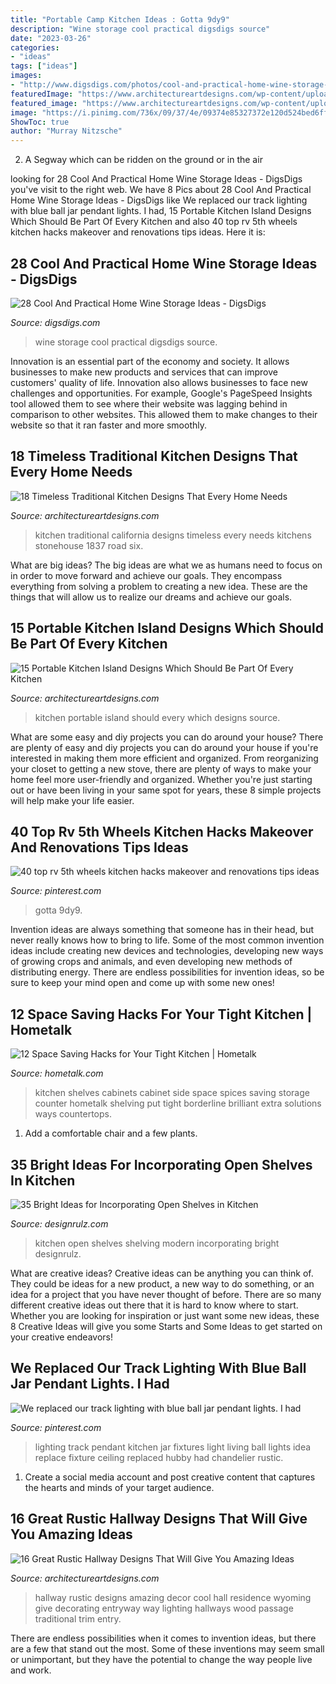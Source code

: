 ```yaml
---
title: "Portable Camp Kitchen Ideas : Gotta 9dy9"
description: "Wine storage cool practical digsdigs source"
date: "2023-03-26"
categories:
- "ideas"
tags: ["ideas"]
images:
- "http://www.digsdigs.com/photos/cool-and-practical-home-wine-storage-ideas-19.jpg"
featuredImage: "https://www.architectureartdesigns.com/wp-content/uploads/2015/05/16-Great-Rustic-Hallway-Designs-That-Will-Give-You-Amazing-Ideas-12-630x945.jpg"
featured_image: "https://www.architectureartdesigns.com/wp-content/uploads/2015/05/16-Great-Rustic-Hallway-Designs-That-Will-Give-You-Amazing-Ideas-12-630x945.jpg"
image: "https://i.pinimg.com/736x/09/37/4e/09374e85327372e120d524bed6ff72ca.jpg"
ShowToc: true
author: "Murray Nitzsche"
---
```



2. A Segway which can be ridden on the ground or in the air

	

		
looking for 28 Cool And Practical Home Wine Storage Ideas - DigsDigs you've visit to the right web. We have 8 Pics about 28 Cool And Practical Home Wine Storage Ideas - DigsDigs like We replaced our track lighting with blue ball jar pendant lights. I had, 15 Portable Kitchen Island Designs Which Should Be Part Of Every Kitchen and also 40 top rv 5th wheels kitchen hacks makeover and renovations tips ideas. Here it is:
		
    
## 28 Cool And Practical Home Wine Storage Ideas - DigsDigs

<img loading=lazy src="http://www.digsdigs.com/photos/cool-and-practical-home-wine-storage-ideas-19.jpg" onerror="this.onerror=null;this.src='https://tse2.mm.bing.net/th?id=OIP.LjLO1cAHojNVpZpOj0iAxAHaJ4&amp;pid=15.1';" alt="28 Cool And Practical Home Wine Storage Ideas - DigsDigs">

_Source: digsdigs.com_

>wine storage cool practical digsdigs source. 

	

Innovation is an essential part of the economy and society. It allows businesses to make new products and services that can improve customers' quality of life. Innovation also allows businesses to face new challenges and opportunities. For example, Google's PageSpeed Insights tool allowed them to see where their website was lagging behind in comparison to other websites. This allowed them to make changes to their website so that it ran faster and more smoothly.

    
## 18 Timeless Traditional Kitchen Designs That Every Home Needs

<img loading=lazy src="https://www.architectureartdesigns.com/wp-content/uploads/2015/07/18-Timeless-Traditional-Kitchen-Designs-That-Every-Home-Needs-8.jpg" onerror="this.onerror=null;this.src='https://tse4.mm.bing.net/th?id=OIP.oVGNb4PRNwu-5PuQxTj-aAHaE7&amp;pid=15.1';" alt="18 Timeless Traditional Kitchen Designs That Every Home Needs">

_Source: architectureartdesigns.com_

>kitchen traditional california designs timeless every needs kitchens stonehouse 1837 road six. 

	

What are big ideas?
The big ideas are what we as humans need to focus on in order to move forward and achieve our goals. They encompass everything from solving a problem to creating a new idea. These are the things that will allow us to realize our dreams and achieve our goals.

    
## 15 Portable Kitchen Island Designs Which Should Be Part Of Every Kitchen

<img loading=lazy src="https://www.architectureartdesigns.com/wp-content/uploads/2016/03/6-68.jpg" onerror="this.onerror=null;this.src='https://tse1.mm.bing.net/th?id=OIP.4hynULWFpSEvOaUjEJIfjAHaJ3&amp;pid=15.1';" alt="15 Portable Kitchen Island Designs Which Should Be Part Of Every Kitchen">

_Source: architectureartdesigns.com_

>kitchen portable island should every which designs source. 

	

What are some easy and diy projects you can do around your house?
There are plenty of easy and diy projects you can do around your house if you're interested in making them more efficient and organized. From reorganizing your closet to getting a new stove, there are plenty of ways to make your home feel more user-friendly and organized. Whether you're just starting out or have been living in your same spot for years, these 8 simple projects will help make your life easier.

    
## 40 Top Rv 5th Wheels Kitchen Hacks Makeover And Renovations Tips Ideas

<img loading=lazy src="https://i.pinimg.com/736x/09/37/4e/09374e85327372e120d524bed6ff72ca.jpg" onerror="this.onerror=null;this.src='https://tse1.mm.bing.net/th?id=OIP.HCgRXlNJH61KUokCw_yYWwHaFI&amp;pid=15.1';" alt="40 top rv 5th wheels kitchen hacks makeover and renovations tips ideas">

_Source: pinterest.com_

>gotta 9dy9. 

	

Invention ideas are always something that someone has in their head, but never really knows how to bring to life. Some of the most common invention ideas include creating new devices and technologies, developing new ways of growing crops and animals, and even developing new methods of distributing energy. There are endless possibilities for invention ideas, so be sure to keep your mind open and come up with some new ones!

    
## 12 Space Saving Hacks For Your Tight Kitchen | Hometalk

<img loading=lazy src="https://cdn-fastly.hometalk.com/media/2016/08/22/3513790/s-12-space-saving-solutions-for-your-tight-kitchen-kitchen-design-shelving-ideas.jpg?size=1600x1000&amp;nocrop=1" onerror="this.onerror=null;this.src='https://tse3.mm.bing.net/th?id=OIP.qVnFzjVr__V-VYEtnKo2XgHaJ4&amp;pid=15.1';" alt="12 Space Saving Hacks for Your Tight Kitchen | Hometalk">

_Source: hometalk.com_

>kitchen shelves cabinets cabinet side space spices saving storage counter hometalk shelving put tight borderline brilliant extra solutions ways countertops. 

	

1. Add a comfortable chair and a few plants. 

    
## 35 Bright Ideas For Incorporating Open Shelves In Kitchen

<img loading=lazy src="http://cdn.designrulz.com/wp-content/uploads/2014/09/Open-Kitchen-Shelving-designrulz-12.jpg" onerror="this.onerror=null;this.src='https://tse1.mm.bing.net/th?id=OIP.VSXIbFwug_C87OVTncJPjADYEg&amp;pid=15.1';" alt="35 Bright Ideas for Incorporating Open Shelves in Kitchen">

_Source: designrulz.com_

>kitchen open shelves shelving modern incorporating bright designrulz. 

	

What are creative ideas?
Creative ideas can be anything you can think of. They could be ideas for a new product, a new way to do something, or an idea for a project that you have never thought of before. There are so many different creative ideas out there that it is hard to know where to start. Whether you are looking for inspiration or just want some new ideas, these 8 Creative Ideas will give you some Starts and Some Ideas to get started on your creative endeavors!

    
## We Replaced Our Track Lighting With Blue Ball Jar Pendant Lights. I Had

<img loading=lazy src="https://i.pinimg.com/736x/69/a3/d5/69a3d5c3a20018f788fe20bd93e701a1--replace-track-lighting-track-lighting-ideas.jpg" onerror="this.onerror=null;this.src='https://tse1.mm.bing.net/th?id=OIP.n-I-Y0JFqObXyf2uC-apPQHaJ6&amp;pid=15.1';" alt="We replaced our track lighting with blue ball jar pendant lights. I had">

_Source: pinterest.com_

>lighting track pendant kitchen jar fixtures light living ball lights idea replace fixture ceiling replaced hubby had chandelier rustic. 

	

1. Create a social media account and post creative content that captures the hearts and minds of your target audience.

    
## 16 Great Rustic Hallway Designs That Will Give You Amazing Ideas

<img loading=lazy src="https://www.architectureartdesigns.com/wp-content/uploads/2015/05/16-Great-Rustic-Hallway-Designs-That-Will-Give-You-Amazing-Ideas-12-630x945.jpg" onerror="this.onerror=null;this.src='https://tse1.mm.bing.net/th?id=OIP.akzpj3-md8_oFOzwcdWO0QHaLH&amp;pid=15.1';" alt="16 Great Rustic Hallway Designs That Will Give You Amazing Ideas">

_Source: architectureartdesigns.com_

>hallway rustic designs amazing decor cool hall residence wyoming give decorating entryway way lighting hallways wood passage traditional trim entry. 

	

There are endless possibilities when it comes to invention ideas, but there are a few that stand out the most. Some of these inventions may seem small or unimportant, but they have the potential to change the way people live and work.


